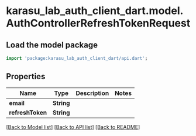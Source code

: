 # karasu_lab_auth_client_dart.model.AuthControllerRefreshTokenRequest

## Load the model package
```dart
import 'package:karasu_lab_auth_client_dart/api.dart';
```

## Properties
Name | Type | Description | Notes
------------ | ------------- | ------------- | -------------
**email** | **String** |  | 
**refreshToken** | **String** |  | 

[[Back to Model list]](../README.md#documentation-for-models) [[Back to API list]](../README.md#documentation-for-api-endpoints) [[Back to README]](../README.md)


